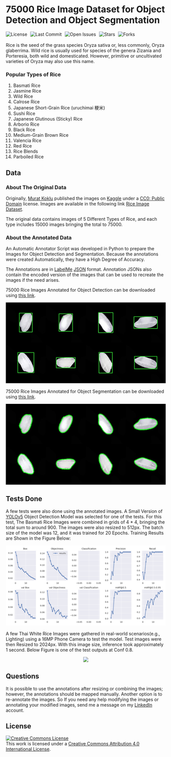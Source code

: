 # 75000 Rice Image Dataset for Object Detection and Object Segmentation
<div style="display: flex; gap: 10px; flex-wrap: wrap;">
    <img src="https://img.shields.io/github/license/AliKHaliliT/75000-Rice-Image-Dataset-for-Object-Detection-and-Object-Segmentation" alt="License">
    <img src="https://img.shields.io/github/last-commit/AliKHaliliT/75000-Rice-Image-Dataset-for-Object-Detection-and-Object-Segmentation" alt="Last Commit">
    <img src="https://img.shields.io/github/issues/AliKHaliliT/75000-Rice-Image-Dataset-for-Object-Detection-and-Object-Segmentation" alt="Open Issues">
    <img src="https://img.shields.io/github/stars/AliKHaliliT/75000-Rice-Image-Dataset-for-Object-Detection-and-Object-Segmentation" alt="Stars">
    <img src="https://img.shields.io/github/forks/AliKHaliliT/75000-Rice-Image-Dataset-for-Object-Detection-and-Object-Segmentation" alt="Forks">
</div>
<br/>
Rice is the seed of the grass species Oryza sativa or, less commonly, Oryza glaberrima. Wild rice is usually used for species of the genera Zizania and Porteresia, both wild and domesticated. However, primitive or uncultivated varieties of Oryza may also use this name.

### Popular Types of Rice
1. Basmati Rice
2. Jasmine Rice
3. Wild Rice
4. Calrose Rice
5. Japanese Short-Grain Rice (uruchimai 粳米)
6. Sushi Rice
7. Japanese Glutinous (Sticky) Rice
8. Arborio Rice 
9. Black Rice
10. Medium-Grain Brown Rice
11. Valencia Rice
12. Red Rice
13. Rice Blends
14. Parboiled Rice

## Data
### About The Original Data
Originally, [Murat Koklu](https://www.kaggle.com/muratkokludataset) published the images on [Kaggle](https://www.kaggle.com/) under a [CC0: Public Domain](https://creativecommons.org/publicdomain/zero/1.0/) license. Images are available in the following link [Rice Image Dataset](https://www.kaggle.com/datasets/muratkokludataset/rice-image-dataset).

The original data contains images of 5 Different Types of Rice, and each type includes 15000 images bringing the total to 75000. 

### About the Annotated Data
An Automatic Annotator Script was developed in Python to prepare the Images for Object Detection and Segmentation. Because the annotations were created Automatically, they have a High Degree of Accuracy.

The Annotations are in [LabelMe](https://github.com/wkentaro/labelme) [JSON](https://www.json.org/json-en.html) format. Annotation JSONs also contain the encoded version of the images that can be used to recreate the images if the need arises. 

75000 Rice Images Annotated for Object Detection can be downloaded using [this link](https://www.kaggle.com/datasets/alikhalilit98/rice-image-dataset-for-object-detection).

<div align="center">
  <img src="util_resources/readme/dataset-cover-od.jpg"/>
</div>

75000 Rice Images Annotated for Object Segmentation can be downloaded using [this link](https://www.kaggle.com/datasets/alikhalilit98/rice-image-dataset-for-object-segmentation).

<div align="center">
  <img src="util_resources/readme/dataset-cover-seg.jpg"/>
</div>

## Tests Done
A few tests were also done using the annotated images. A Small Version of [YOLOv5](https://github.com/ultralytics/yolov5) Object Detection Model was selected for one of the tests. For this test, The Basmati Rice Images were combined in grids of 4 * 4, bringing the total sum to around 900. The images were also resized to 512px.
The batch size of the model was 12, and it was trained for 20 Epochs. Training Results are Shown in the Figure Below:

<div align="center">
  <img src="util_resources/readme/index.png"/>
</div>

A few Thai White Rice Images were gathered in real-world scenarios(e.g., Lighting) using a 16MP Phone Camera to test the model. Test images were then Resized to 2024px. With this image size, inference took approximately 1 second.
Below Figure is one of the test outputs at Conf 0.8.

<div align="center">
  <img src="util_resources/readme/test_output.jpg"/>
</div>

## Questions
It is possible to use the annotations after resizing or combining the images; however, the annotations should be mapped manually. Another option is to re-annotate the images. So If you need any help modifying the images or annotating your modified images, send me a message on my [LinkedIn](https://www.linkedin.com/in/ali-khalili-790b10146/) account. 

## License
<a rel="license" href="http://creativecommons.org/licenses/by/4.0/"><img alt="Creative Commons License" style="border-width:0" src="https://i.creativecommons.org/l/by/4.0/88x31.png" /></a><br />This work is licensed under a <a rel="license" href="http://creativecommons.org/licenses/by/4.0/">Creative Commons Attribution 4.0 International License</a>.